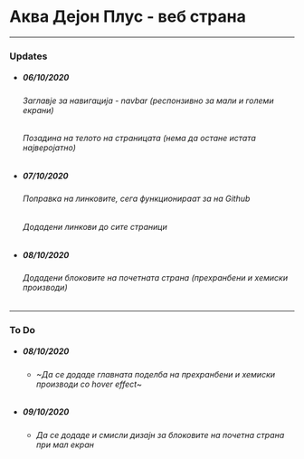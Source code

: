 # Аква Дејон Плус - веб страна

---

### Updates

- ##### **06/10/2020**

  ###### Заглавје за навигација - navbar _(респонзивно за мали и големи екрани)_

  ###### Позадина на телото на страницата _(нема да остане истата најверојатно)_

- ##### **07/10/2020**

  ###### Поправка на линковите, сега функционираат за на Github

  ###### Додадени линкови до сите страници

- ##### **08/10/2020**
  ###### Додадени блоковите на почетната страна (прехранбени и хемиски производи)

---

### To Do

- ##### 08/10/2020

  - ###### ~Да се додаде главната поделба на прехранбени и хемиски производи со hover effect~

- ##### 09/10/2020
  - ###### Да се додаде и смисли дизајн за блоковите на почетна страна при мал екран
